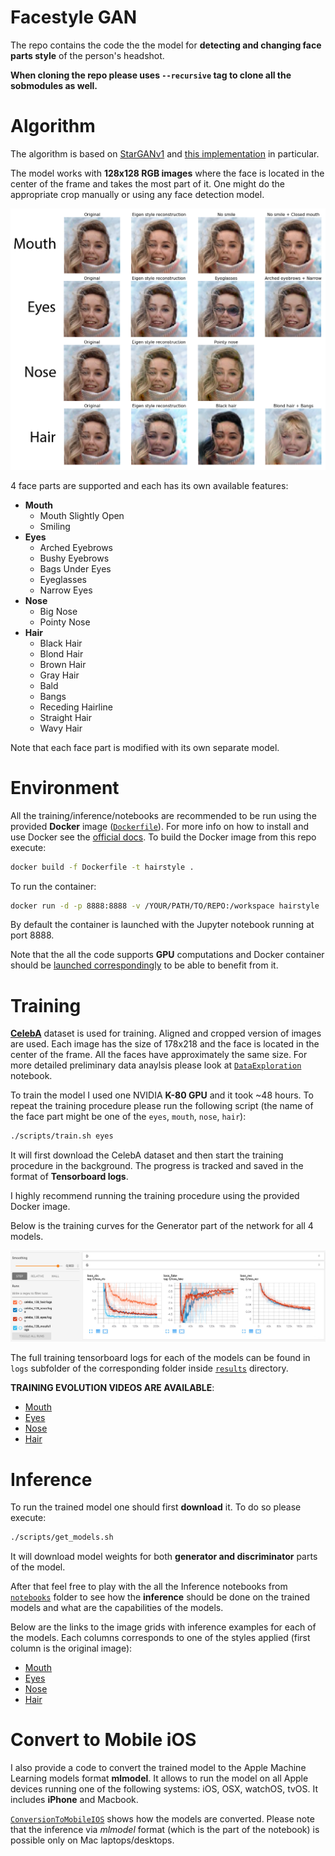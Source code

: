 # Facestyle GAN

The repo contains the code the the model for **detecting and changing face parts style** of the person's headshot.

**When cloning the repo please uses `--recursive` tag to clone all the sobmodules as well.**

# Algorithm

The algorithm is based on [StarGANv1](https://arxiv.org/pdf/1711.09020.pdf) and [this implementation](https://github.com/yunjey/stargan) in particular.

The model works with **128x128 RGB images** where the face is located in the center of the frame and takes the most part of it. One might do the appropriate crop manually or using any face detection model.

![results image](results/example.jpg?raw=true)

4 face parts are supported and each has its own available features:
* **Mouth**
  * Mouth Slightly Open
  * Smiling
* **Eyes**
  * Arched Eyebrows
  * Bushy Eyebrows
  * Bags Under Eyes
  * Eyeglasses
  * Narrow Eyes
* **Nose**
  * Big Nose
  * Pointy Nose
* **Hair**
  * Black Hair
  * Blond Hair
  * Brown Hair
  * Gray Hair
  * Bald
  * Bangs
  * Receding Hairline
  * Straight Hair
  * Wavy Hair

Note that each face part is modified with its own separate model.

# Environment

All the training/inference/notebooks are recommended to be run using the provided **Docker** image ([`Dockerfile`](./Dockerfile)). For more info on how to install and use Docker see the [official docs](https://docs.docker.com). To build the Docker image from this repo execute:
```bash
docker build -f Dockerfile -t hairstyle .
```
To run the container:
```bash
docker run -d -p 8888:8888 -v /YOUR/PATH/TO/REPO:/workspace hairstyle
```
By default the container is launched with the Jupyter notebook running at port 8888.

Note that the all the code supports **GPU** computations and Docker container should be [launched correspondingly](https://github.com/NVIDIA/nvidia-docker/wiki/Installation-(Native-GPU-Support)) to be able to benefit from it.

# Training

[**CelebA**](http://mmlab.ie.cuhk.edu.hk/projects/CelebA.html) dataset is used for training. Aligned and cropped version of images are used. Each image has the size of 178x218 and the face is located in the center of the frame. All the faces have approximately the same size. For more detailed preliminary data anaylsis please look at [`DataExploration`](./notebooks/00_DataExploration.ipynb) notebook.

To train the model I used one NVIDIA **K-80 GPU** and it took ~48 hours. To repeat the training procedure please run the following script (the name of the face part might be one of the `eyes`, `mouth`, `nose`, `hair`):
```bash
./scripts/train.sh eyes
```
It will first download the CelebA dataset and then start the training procedure in the background. The progress is tracked and saved in the format of **Tensorboard logs**.

I highly recommend running the training procedure using the provided Docker image.

Below is the training curves for the Generator part of the network for all 4 models.

![training curves](results/loss_curves.jpg?raw=true)

The full training tensorboard logs for each of the models can be found in `logs` subfolder of the corresponding folder inside [`results`](./results) directory.

**TRAINING EVOLUTION VIDEOS ARE AVAILABLE**:
* [Mouth](https://www.dropbox.com/s/ti3ck7cdul4gnah/evolution.mp4?dl=0)
* [Eyes](https://www.dropbox.com/s/3b24tmk5kajqw6o/evolution.mp4?dl=0)
* [Nose](https://www.dropbox.com/s/zzgxyov8kqfvrp0/evolution.mp4?dl=0)
* [Hair](https://www.dropbox.com/s/qlla0ybwe5h4wbu/evolution.mp4?dl=0)

# Inference

To run the trained model one should first **download** it. To do so please execute:
```bash
./scripts/get_models.sh
```
It will download model weights for both **generator and discriminator** parts of the model.

After that feel free to play with the all the Inference notebooks from [`notebooks`](./notebooks) folder to see how the **inference** should be done on the trained models and what are the capabilities of the models.

Below are the links to the image grids with inference examples for each of the models. Each columns corresponds to one of the styles applied (first column is the original image):
* [Mouth](./results/celeba_128_mouth/grid.jpg)
* [Eyes](./results/celeba_128_eyes/grid.jpg)
* [Nose](./results/celeba_128_nose/grid.jpg)
* [Hair](./results/celeba_128_hair/grid.jpg)

# Convert to Mobile iOS

I also provide a code to convert the trained model to the Apple Machine Learning models format **mlmodel**. It allows to run the model on all Apple devices running one of the following systems: iOS, OSX, watchOS, tvOS. It includes **iPhone** and Macbook.

[`ConversionToMobileIOS`](./notebooks/20_ConversionToMobileIOS.ipynb) shows how the models are converted. Please note that the inference via *mlmodel* format (which is the part of the notebook) is possible only on Mac laptops/desktops.
